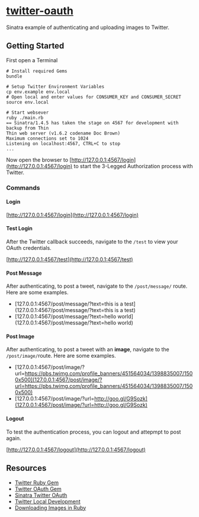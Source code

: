 # [twitter-oauth](https://github.com/cevaris/twitter-oauth)

Sinatra example of authenticating and uploading images to Twitter. 

## Getting Started

First open a Terminal

	# Install required Gems
    bundle
    
    # Setup Twitter Environment Variables
    cp env.example env.local
    # Open local and enter values for CONSUMER_KEY and CONSUMER_SECRET
    source env.local
    
    # Start websever
    ruby ./main.rb
    == Sinatra/1.4.5 has taken the stage on 4567 for development with backup from Thin
	Thin web server (v1.6.2 codename Doc Brown)
	Maximum connections set to 1024
	Listening on localhost:4567, CTRL+C to stop
	...

Now open the browser to [http://127.0.0.1:4567/login](http://127.0.0.1:4567/login) to start the 3-Legged Authorization process with Twitter.

### Commands

#### Login

[http://127.0.0.1:4567/login](http://127.0.0.1:4567/login)

#### Test Login

After the Twitter callback succeeds, navigate to the `/test` to view your OAuth credentials. 

[http://127.0.0.1:4567/test](http://127.0.0.1:4567/test)

#### Post Message

After authenticating, to post a tweet, navigate to the `/post/message/` route. Here are some examples.

- [127.0.0.1:4567/post/message/?text=this is a test](127.0.0.1:4567/post/message/?text=this is a test)
- [127.0.0.1:4567/post/message/?text=hello world](127.0.0.1:4567/post/message/?text=hello world)

#### Post Image

After authenticating, to post a tweet with an **image**, navigate to the `/post/image/`route. Here are some examples.

- [127.0.0.1:4567/post/image/?url=https://pbs.twimg.com/profile_banners/451564034/1398835007/1500x500](127.0.0.1:4567/post/image/?url=https://pbs.twimg.com/profile_banners/451564034/1398835007/1500x500)
- [127.0.0.1:4567/post/image/?url=http://goo.gl/G9Sozk](127.0.0.1:4567/post/image/?url=http://goo.gl/G9Sozk)

#### Logout

To test the authentication process, you can logout and attepmpt to post again.

[http://127.0.0.1:4567/logout](http://127.0.0.1:4567/logout)

## Resources
- [Twitter Ruby Gem](https://github.com/sferik/twitter)
- [Twitter OAuth Gem](https://github.com/arunagw/omniauth-twitter)
- [Sinatra Twitter OAuth](http://www.sitepoint.com/twitter-authentication-in-sinatra/)
- [Twitter Local Development](http://stackoverflow.com/questions/1726695/how-to-test-the-twitter-api-locally)
- [Downloading Images in Ruby](http://stackoverflow.com/questions/18474483/how-to-download-an-image-file-via-http-into-a-temp-file)